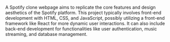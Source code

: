 A Spotify clone webpage aims to replicate the core features and design aesthetics of the Spotify platform. This project typically involves front-end development with HTML, CSS, and JavaScript, possibly utilizing a front-end framework like React for more dynamic user interactions. It can also include back-end development for functionalities like user authentication, music streaming, and database management.
